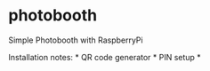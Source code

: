 # photobooth
Simple Photobooth with RaspberryPi

Installation notes:
    * QR code generator
    * PIN setup
    * 
